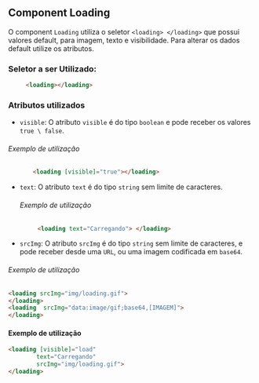 ## Component Loading

O component `Loading` utiliza o seletor `<loading> </loading>` que possui valores default, para imagem, texto e visibilidade.
 Para alterar os dados default utilize os atributos.

### Seletor a ser Utilizado:
```html
     <loading></loading>
```


### Atributos utilizados

- `visible`: O atributo `visible` é do tipo `boolean` e pode receber os valores `true \ false`.
###### Exemplo de utilização
```html
       <loading [visible]="true"></loading>
```

- `text`: O atributo `text` é do tipo `string` sem limite de caracteres.

  ###### Exemplo de utilização
  ```html
       <loading text="Carregando"> </loading>
  ```

- `srcImg`: O atributo `srcImg` é do tipo `string` sem limite de caracteres, e pode receber desde uma `URL`, ou uma imagem codificada em `base64`.
###### Exemplo de utilização
```html
<loading srcImg="img/loading.gif">
</loading>
<loading  srcImg="data:image/gif;base64,[IMAGEM]">
</loading>
```

#### Exemplo de utilização
```html
<loading [visible]="load"
        text="Carregando"
        srcImg="img/loading.gif">
</loading>
```
